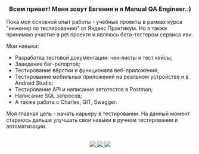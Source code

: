 <div id="header" align="center">
    <h3>Всем привет! Меня зовут Евгения и я Manual QA Engineer.:)</h3>
</div>
<div id="description">
    <p>
Пока мой основной опыт работы - учебные проекты в рамках курса "инженер по тестированию" от Яндекс Практикум. Но я также принимаю участие в pet проекте и являюсь бета-тестером сервиса иви.

Мои навыки:
- Разработка тестовой документации: чек-листы и тест кейсы;
- Заведение баг-репортов;
- Тестирование вёрстки и функционала веб-приложений;
- Тестирование мобильных приложений на реальном устройстве и в Android Studio;
- Тестирование API и написание автотестов в Postman;
- Написание SQL запросов;
- А также работа с Charles, GIT, Swagger.

Моя главная цель - начать карьеру в тестировании. На данный момент стараюсь дальше улучшать свои навыки в ручном тестировании и автоматизации.</p>
</div>

<div id="header" align="center">
    <br>
 <a href="mailto:jane.komarovskaja@gmail.com">
        <img src="https://downloadr2.apkmirror.com/wp-content/uploads/2020/10/91/5f9b61e42640e.png">
    </a>
    <a href="https://t.me/kukuruzskaa">
        <img src="https://upload.wikimedia.org/wikipedia/commons/thumb/5/5c/Telegram_Messenger.png/600px-Telegram_Messenger.png">
    </a>
    <a href="https://www.linkedin.com/in/evgenia-komarovskaja-87a789293/">
        <img src="https://img.freepik.com/premium-vector/square-linkedin-logo-isolated-white-background_469489-892.jpg">
    </a>
</div>
